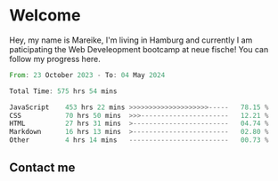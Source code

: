 # Welcome

Hey, my name is Mareike, I'm living in Hamburg and currently I am paticipating the Web Develeopment bootcamp at neue fische!
You can follow my progress here.

<!--START_SECTION:waka-->

```rust
From: 23 October 2023 - To: 04 May 2024

Total Time: 575 hrs 54 mins

JavaScript    453 hrs 22 mins >>>>>>>>>>>>>>>>>>>>-----   78.15 %
CSS           70 hrs 50 mins  >>>----------------------   12.21 %
HTML          27 hrs 31 mins  >------------------------   04.74 %
Markdown      16 hrs 13 mins  >------------------------   02.80 %
Other         4 hrs 14 mins   -------------------------   00.73 %
```

<!--END_SECTION:waka-->

## Contact me



